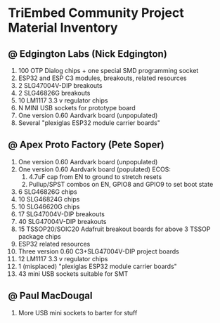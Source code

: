 # TriEmbed Community Project Material Inventory
## @ Edgington Labs (Nick Edgington)
1. 100 OTP Dialog chips + one special SMD programming socket
2. ESP32 and ESP C3 modules, breakouts, related resources
3. 2 SLG47004V-DIP breakouts
4. 2 SLG46826G breakouts
5. 10 LM1117 3.3 v regulator chips
6. N MINI USB sockets for prototype board
7. One version 0.60 Aardvark board (unpopulated)
8. Several "plexiglas ESP32 module carrier boards"

## @ Apex Proto Factory (Pete Soper)
1. One version 0.60 Aardvark board (unpopulated)
2. One version 0.60 Aardvark board (populated) ECOS:
    1. 4.7uF cap from EN to ground to stretch resets
    2. Pullup/SPST combos on EN, GPIO8 and GPIO9 to set boot state
3. 6 SLG46826G chips
4. 10 SLG46824G chips
5. 10 SLG46620G chips
6. 17 SLG47004V-DIP breakouts
7. 40 SLG47004V-DIP breakouts
8. 15 TSSOP20/SOIC20 Adafruit breakout boards for above 3 TSSOP package chips
9. ESP32 related resources
10. Three version 0.60 C3+SLG47004V-DIP project boards
11. 12 LM1117 3.3 v regulator chips
12. 1 (misplaced) "plexiglas ESP32 module carrier boards"
13. 43 mini USB sockets suitable for SMT

## @ Paul MacDougal
1. More USB mini sockets to barter for stuff
